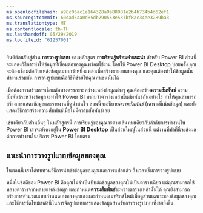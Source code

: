 ```yaml
---
ms.openlocfilehash: a98c06ac1e164328a9a88081e2b4b734b4d62ef1
ms.sourcegitcommit: 60dad5aa0d85db790553e537bf8ac34ee3289ba3
ms.translationtype: MT
ms.contentlocale: th-TH
ms.lasthandoff: 05/29/2019
ms.locfileid: "61257001"
---
```

ยินดีต้อนรับสู่ส่วน **การวางรูปแบบ** ของหลักสูตร **การเรียนรู้พร้อมคำแนะนำ** สำหรับ Power BI ส่วนนี้จะแสดงวิธีการทำให้ข้อมูลที่เชื่อมต่อของคุณพร้อมใช้งาน โดยใช้ Power BI Desktop บ่อยครั้ง คุณจะต้องเชื่อมต่อกับแหล่งข้อมูลมากกว่าหนึ่งแหล่งเพื่อสร้างรายงานของคุณ และคุณต้องทำให้ข้อมูลนั้นทำงานร่วมกัน การวางรูปแบบคือวิธีที่ช่วยให้คุณทำเช่นนั้นได้

เมื่อต้องการสร้างการเชื่อมต่อทางตรรกะระหว่างแหล่งข้อมูลต่างๆ คุณต้องสร้าง**ความสัมพันธ์** ความสัมพันธ์ระหว่างข้อมูลจะทำให้ Power BI ทราบว่าตารางเหล่านั้นสัมพันธ์กันอย่างไร ทำให้คุณสามารถสร้างการแสดงข้อมูลและรายงานที่ดูน่าสนใจ ส่วนนี้จะอธิบาย*ความสัมพันธ์* (เฉพาะที่เน้นข้อมูล) และยังแสดงวิธีการสร้างความสัมพันธ์เมื่อไม่มีความสัมพันธ์เลย

เช่นเดียวกับส่วนอื่นๆ ในหลักสูตรนี้ การเรียนรู้ของคุณจะตามเส้นทางเดียวกับลำดับการทำงานใน Power BI เราจะยังคงอยู่ใน **Power BI Desktop** เป็นส่วนใหญ่ในส่วนนี้ แต่งานที่ทำที่นี่จะส่งผลต่อการทำงานในบริการ Power BI โดยตรง

## <a name="introduction-to-modeling-your-data"></a>แนะนำการวางรูปแบบข้อมูลของคุณ
ในตอนนี้ เราได้ทบทวนวิธีการนำเข้าข้อมูลของคุณและการแปลแล้ว ถึงเวลาเริ่มการวางรูปแบบ

หนึ่งในข้อดีของ Power BI คือคุณไม่จำเป็นบีบอัดข้อมูลของคุณให้เป็นตารางเดียว แต่คุณสามารถใช้หลายตารางจากหลายแหล่งข้อมูล และกำหนด**ความสัมพันธ์**ระหว่างตารางเหล่านั้นได้ คุณยังสามารถสร้างการคำนวณแบบกำหนดเองของคุณเองและกำหนดเมทริกซ์ใหม่เพื่อดูส่วนเฉพาะของข้อมูลของคุณ และใช้การวัดใหม่เหล่านี้ในการจัดรูปแบบการแสดงข้อมูลสำหรับการวางรูปแบบที่ง่ายยิ่งขึ้น

